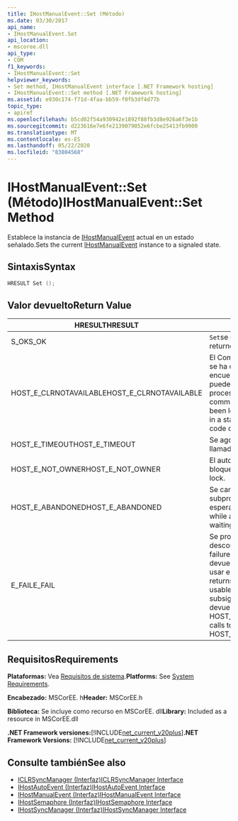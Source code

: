 ```yaml
---
title: IHostManualEvent::Set (Método)
ms.date: 03/30/2017
api_name:
- IHostManualEvent.Set
api_location:
- mscoree.dll
api_type:
- COM
f1_keywords:
- IHostManualEvent::Set
helpviewer_keywords:
- Set method, IHostManualEvent interface [.NET Framework hosting]
- IHostManualEvent::Set method [.NET Framework hosting]
ms.assetid: e930c174-f71d-4faa-bb59-f0fb3df4d77b
topic_type:
- apiref
ms.openlocfilehash: b5cd02f54a930942e1892f88fb3d8e926a6f3e1b
ms.sourcegitcommit: d223616e7e6fe2139079052e6fcbe25413fb9900
ms.translationtype: MT
ms.contentlocale: es-ES
ms.lasthandoff: 05/22/2020
ms.locfileid: "83804568"
---
```

# <a name="ihostmanualeventset-method"></a><span data-ttu-id="611a5-102">IHostManualEvent::Set (Método)</span><span class="sxs-lookup"><span data-stu-id="611a5-102">IHostManualEvent::Set Method</span></span>
<span data-ttu-id="611a5-103">Establece la instancia de [IHostManualEvent](ihostmanualevent-interface.md) actual en un estado señalado.</span><span class="sxs-lookup"><span data-stu-id="611a5-103">Sets the current [IHostManualEvent](ihostmanualevent-interface.md) instance to a signaled state.</span></span>  
  
## <a name="syntax"></a><span data-ttu-id="611a5-104">Sintaxis</span><span class="sxs-lookup"><span data-stu-id="611a5-104">Syntax</span></span>  
  
```cpp  
HRESULT Set ();  
```  
  
## <a name="return-value"></a><span data-ttu-id="611a5-105">Valor devuelto</span><span class="sxs-lookup"><span data-stu-id="611a5-105">Return Value</span></span>  
  
|<span data-ttu-id="611a5-106">HRESULT</span><span class="sxs-lookup"><span data-stu-id="611a5-106">HRESULT</span></span>|<span data-ttu-id="611a5-107">Descripción</span><span class="sxs-lookup"><span data-stu-id="611a5-107">Description</span></span>|  
|-------------|-----------------|  
|<span data-ttu-id="611a5-108">S_OK</span><span class="sxs-lookup"><span data-stu-id="611a5-108">S_OK</span></span>|<span data-ttu-id="611a5-109">`Set`se devolvió correctamente.</span><span class="sxs-lookup"><span data-stu-id="611a5-109">`Set` returned successfully.</span></span>|  
|<span data-ttu-id="611a5-110">HOST_E_CLRNOTAVAILABLE</span><span class="sxs-lookup"><span data-stu-id="611a5-110">HOST_E_CLRNOTAVAILABLE</span></span>|<span data-ttu-id="611a5-111">El Common Language Runtime (CLR) no se ha cargado en un proceso o el CLR se encuentra en un estado en el que no puede ejecutar código administrado ni procesar la llamada correctamente.</span><span class="sxs-lookup"><span data-stu-id="611a5-111">The common language runtime (CLR) has not been loaded into a process, or the CLR is in a state in which it cannot run managed code or process the call successfully.</span></span>|  
|<span data-ttu-id="611a5-112">HOST_E_TIMEOUT</span><span class="sxs-lookup"><span data-stu-id="611a5-112">HOST_E_TIMEOUT</span></span>|<span data-ttu-id="611a5-113">Se agotó el tiempo de espera de la llamada.</span><span class="sxs-lookup"><span data-stu-id="611a5-113">The call timed out.</span></span>|  
|<span data-ttu-id="611a5-114">HOST_E_NOT_OWNER</span><span class="sxs-lookup"><span data-stu-id="611a5-114">HOST_E_NOT_OWNER</span></span>|<span data-ttu-id="611a5-115">El autor de la llamada no posee el bloqueo.</span><span class="sxs-lookup"><span data-stu-id="611a5-115">The caller does not own the lock.</span></span>|  
|<span data-ttu-id="611a5-116">HOST_E_ABANDONED</span><span class="sxs-lookup"><span data-stu-id="611a5-116">HOST_E_ABANDONED</span></span>|<span data-ttu-id="611a5-117">Se canceló un evento mientras un subproceso o fibra bloqueados estaba esperando en él.</span><span class="sxs-lookup"><span data-stu-id="611a5-117">An event was canceled while a blocked thread or fiber was waiting on it.</span></span>|  
|<span data-ttu-id="611a5-118">E_FAIL</span><span class="sxs-lookup"><span data-stu-id="611a5-118">E_FAIL</span></span>|<span data-ttu-id="611a5-119">Se produjo un error grave desconocido.</span><span class="sxs-lookup"><span data-stu-id="611a5-119">An unknown catastrophic failure occurred.</span></span> <span data-ttu-id="611a5-120">Cuando un método devuelve E_FAIL, CLR ya no se puede usar en el proceso.</span><span class="sxs-lookup"><span data-stu-id="611a5-120">When a method returns E_FAIL, the CLR is no longer usable within the process.</span></span> <span data-ttu-id="611a5-121">Las llamadas subsiguientes a métodos de hospedaje devuelven HOST_E_CLRNOTAVAILABLE.</span><span class="sxs-lookup"><span data-stu-id="611a5-121">Subsequent calls to hosting methods return HOST_E_CLRNOTAVAILABLE.</span></span>|  
  
## <a name="requirements"></a><span data-ttu-id="611a5-122">Requisitos</span><span class="sxs-lookup"><span data-stu-id="611a5-122">Requirements</span></span>  
 <span data-ttu-id="611a5-123">**Plataformas:** Vea [Requisitos de sistema](../../get-started/system-requirements.md).</span><span class="sxs-lookup"><span data-stu-id="611a5-123">**Platforms:** See [System Requirements](../../get-started/system-requirements.md).</span></span>  
  
 <span data-ttu-id="611a5-124">**Encabezado:** MSCorEE. h</span><span class="sxs-lookup"><span data-stu-id="611a5-124">**Header:** MSCorEE.h</span></span>  
  
 <span data-ttu-id="611a5-125">**Biblioteca:** Se incluye como recurso en MSCorEE. dll</span><span class="sxs-lookup"><span data-stu-id="611a5-125">**Library:** Included as a resource in MSCorEE.dll</span></span>  
  
 <span data-ttu-id="611a5-126">**.NET Framework versiones:**[!INCLUDE[net_current_v20plus](../../../../includes/net-current-v20plus-md.md)]</span><span class="sxs-lookup"><span data-stu-id="611a5-126">**.NET Framework Versions:** [!INCLUDE[net_current_v20plus](../../../../includes/net-current-v20plus-md.md)]</span></span>  
  
## <a name="see-also"></a><span data-ttu-id="611a5-127">Consulte también</span><span class="sxs-lookup"><span data-stu-id="611a5-127">See also</span></span>

- [<span data-ttu-id="611a5-128">ICLRSyncManager (Interfaz)</span><span class="sxs-lookup"><span data-stu-id="611a5-128">ICLRSyncManager Interface</span></span>](iclrsyncmanager-interface.md)
- [<span data-ttu-id="611a5-129">IHostAutoEvent (Interfaz)</span><span class="sxs-lookup"><span data-stu-id="611a5-129">IHostAutoEvent Interface</span></span>](ihostautoevent-interface.md)
- [<span data-ttu-id="611a5-130">IHostManualEvent (Interfaz)</span><span class="sxs-lookup"><span data-stu-id="611a5-130">IHostManualEvent Interface</span></span>](ihostmanualevent-interface.md)
- [<span data-ttu-id="611a5-131">IHostSemaphore (Interfaz)</span><span class="sxs-lookup"><span data-stu-id="611a5-131">IHostSemaphore Interface</span></span>](ihostsemaphore-interface.md)
- [<span data-ttu-id="611a5-132">IHostSyncManager (Interfaz)</span><span class="sxs-lookup"><span data-stu-id="611a5-132">IHostSyncManager Interface</span></span>](ihostsyncmanager-interface.md)
